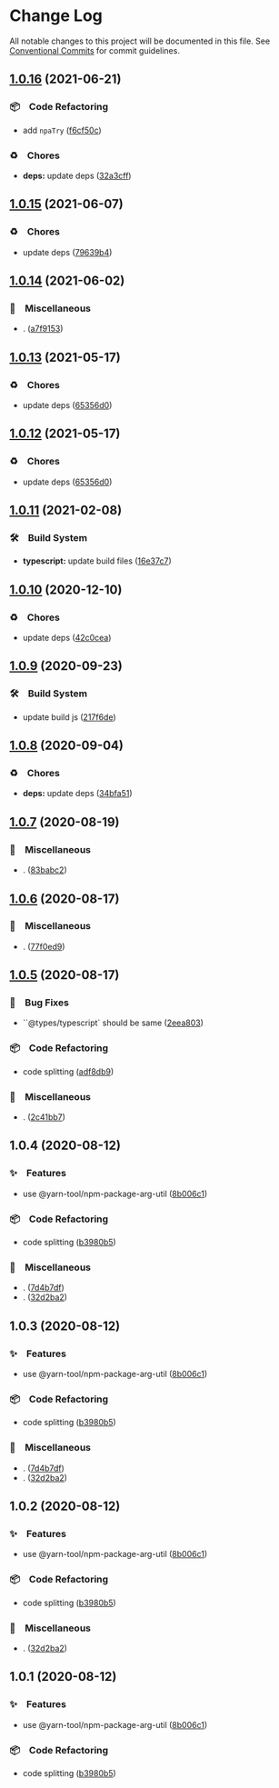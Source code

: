 # Change Log

All notable changes to this project will be documented in this file.
See [Conventional Commits](https://conventionalcommits.org) for commit guidelines.

## [1.0.16](https://github.com/bluelovers/ws-yarn-workspaces/compare/@yarn-tool/npm-package-arg-util@1.0.15...@yarn-tool/npm-package-arg-util@1.0.16) (2021-06-21)


### 📦　Code Refactoring

* add `npaTry` ([f6cf50c](https://github.com/bluelovers/ws-yarn-workspaces/commit/f6cf50ca06978a2baf9cba6f1904221513da61ee))


### ♻️　Chores

* **deps:** update deps ([32a3cff](https://github.com/bluelovers/ws-yarn-workspaces/commit/32a3cff85a28c9c7e26ab9e13860c025f9c32b1c))





## [1.0.15](https://github.com/bluelovers/ws-yarn-workspaces/compare/@yarn-tool/npm-package-arg-util@1.0.14...@yarn-tool/npm-package-arg-util@1.0.15) (2021-06-07)


### ♻️　Chores

* update deps ([79639b4](https://github.com/bluelovers/ws-yarn-workspaces/commit/79639b44f56e8c9fb7abd64249f77750fdc51127))





## [1.0.14](https://github.com/bluelovers/ws-yarn-workspaces/compare/@yarn-tool/npm-package-arg-util@1.0.13...@yarn-tool/npm-package-arg-util@1.0.14) (2021-06-02)


### 🔖　Miscellaneous

* . ([a7f9153](https://github.com/bluelovers/ws-yarn-workspaces/commit/a7f9153a83d7cb055a7a52f4ece7a9429126890d))





## [1.0.13](https://github.com/bluelovers/ws-yarn-workspaces/compare/@yarn-tool/npm-package-arg-util@1.0.11...@yarn-tool/npm-package-arg-util@1.0.13) (2021-05-17)


### ♻️　Chores

* update deps ([65356d0](https://github.com/bluelovers/ws-yarn-workspaces/commit/65356d095752ea1c9b5524380e1fcee659871562))





## [1.0.12](https://github.com/bluelovers/ws-yarn-workspaces/compare/@yarn-tool/npm-package-arg-util@1.0.11...@yarn-tool/npm-package-arg-util@1.0.12) (2021-05-17)


### ♻️　Chores

* update deps ([65356d0](https://github.com/bluelovers/ws-yarn-workspaces/commit/65356d095752ea1c9b5524380e1fcee659871562))





## [1.0.11](https://github.com/bluelovers/ws-yarn-workspaces/compare/@yarn-tool/npm-package-arg-util@1.0.10...@yarn-tool/npm-package-arg-util@1.0.11) (2021-02-08)


### 🛠　Build System

* **typescript:** update build files ([16e37c7](https://github.com/bluelovers/ws-yarn-workspaces/commit/16e37c7b0692fe4a156f793618a3487b6aa81c56))





## [1.0.10](https://github.com/bluelovers/ws-yarn-workspaces/compare/@yarn-tool/npm-package-arg-util@1.0.9...@yarn-tool/npm-package-arg-util@1.0.10) (2020-12-10)


### ♻️　Chores

* update deps ([42c0cea](https://github.com/bluelovers/ws-yarn-workspaces/commit/42c0cea71062526ba664c8b5cf0888c0d15a1359))





## [1.0.9](https://github.com/bluelovers/ws-yarn-workspaces/compare/@yarn-tool/npm-package-arg-util@1.0.8...@yarn-tool/npm-package-arg-util@1.0.9) (2020-09-23)


### 🛠　Build System

* update build js ([217f6de](https://github.com/bluelovers/ws-yarn-workspaces/commit/217f6ded5e656fa91c530b032ced00a3f2d50d4d))





## [1.0.8](https://github.com/bluelovers/ws-yarn-workspaces/compare/@yarn-tool/npm-package-arg-util@1.0.7...@yarn-tool/npm-package-arg-util@1.0.8) (2020-09-04)


### ♻️　Chores

* **deps:** update deps ([34bfa51](https://github.com/bluelovers/ws-yarn-workspaces/commit/34bfa51ebe13e7d6b9289001c16cf3cfb33d477d))





## [1.0.7](https://github.com/bluelovers/ws-yarn-workspaces/compare/@yarn-tool/npm-package-arg-util@1.0.6...@yarn-tool/npm-package-arg-util@1.0.7) (2020-08-19)


### 🔖　Miscellaneous

* . ([83babc2](https://github.com/bluelovers/ws-yarn-workspaces/commit/83babc26a7386390b3ced7e33a69d4242af7ebae))





## [1.0.6](https://github.com/bluelovers/ws-yarn-workspaces/compare/@yarn-tool/npm-package-arg-util@1.0.5...@yarn-tool/npm-package-arg-util@1.0.6) (2020-08-17)


### 🔖　Miscellaneous

* . ([77f0ed9](https://github.com/bluelovers/ws-yarn-workspaces/commit/77f0ed9f56bfa5c774df593c117be964e1136e73))





## [1.0.5](https://github.com/bluelovers/ws-yarn-workspaces/compare/@yarn-tool/npm-package-arg-util@1.0.4...@yarn-tool/npm-package-arg-util@1.0.5) (2020-08-17)


### 🐛　Bug Fixes

* ``@types/typescript` should be same ([2eea803](https://github.com/bluelovers/ws-yarn-workspaces/commit/2eea8038252f24f0bad2f11d69b9009b8a4c3c05))


### 📦　Code Refactoring

* code splitting ([adf8db9](https://github.com/bluelovers/ws-yarn-workspaces/commit/adf8db933ceca6c55629910194cd236b5b962299))


### 🔖　Miscellaneous

* . ([2c41bb7](https://github.com/bluelovers/ws-yarn-workspaces/commit/2c41bb70e56bdde67d24747b850f83b9df913247))





## 1.0.4 (2020-08-12)


### ✨　Features

* use @yarn-tool/npm-package-arg-util ([8b006c1](https://github.com/bluelovers/ws-yarn-workspaces/commit/8b006c127a6b65766c2ce656c9e405fa213fff0c))


### 📦　Code Refactoring

* code splitting ([b3980b5](https://github.com/bluelovers/ws-yarn-workspaces/commit/b3980b5128d144e05e5f012eeb6efe5527bb0a21))


### 🔖　Miscellaneous

* . ([7d4b7df](https://github.com/bluelovers/ws-yarn-workspaces/commit/7d4b7df38006b018eef185784d22f30171bcd435))
* . ([32d2ba2](https://github.com/bluelovers/ws-yarn-workspaces/commit/32d2ba2d3e9b0f0d3d77496a39e225868b28f892))





## 1.0.3 (2020-08-12)


### ✨　Features

* use @yarn-tool/npm-package-arg-util ([8b006c1](https://github.com/bluelovers/ws-yarn-workspaces/commit/8b006c127a6b65766c2ce656c9e405fa213fff0c))


### 📦　Code Refactoring

* code splitting ([b3980b5](https://github.com/bluelovers/ws-yarn-workspaces/commit/b3980b5128d144e05e5f012eeb6efe5527bb0a21))


### 🔖　Miscellaneous

* . ([7d4b7df](https://github.com/bluelovers/ws-yarn-workspaces/commit/7d4b7df38006b018eef185784d22f30171bcd435))
* . ([32d2ba2](https://github.com/bluelovers/ws-yarn-workspaces/commit/32d2ba2d3e9b0f0d3d77496a39e225868b28f892))





## 1.0.2 (2020-08-12)


### ✨　Features

* use @yarn-tool/npm-package-arg-util ([8b006c1](https://github.com/bluelovers/ws-yarn-workspaces/commit/8b006c127a6b65766c2ce656c9e405fa213fff0c))


### 📦　Code Refactoring

* code splitting ([b3980b5](https://github.com/bluelovers/ws-yarn-workspaces/commit/b3980b5128d144e05e5f012eeb6efe5527bb0a21))


### 🔖　Miscellaneous

* . ([32d2ba2](https://github.com/bluelovers/ws-yarn-workspaces/commit/32d2ba2d3e9b0f0d3d77496a39e225868b28f892))





## 1.0.1 (2020-08-12)


### ✨　Features

* use @yarn-tool/npm-package-arg-util ([8b006c1](https://github.com/bluelovers/ws-yarn-workspaces/commit/8b006c127a6b65766c2ce656c9e405fa213fff0c))


### 📦　Code Refactoring

* code splitting ([b3980b5](https://github.com/bluelovers/ws-yarn-workspaces/commit/b3980b5128d144e05e5f012eeb6efe5527bb0a21))
